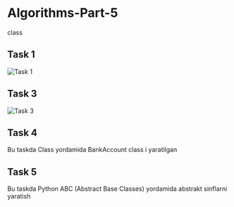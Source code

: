 # Algorithms-Part-5
class

<h2>Task 1</h2>

<img src="img1.png" alt="Task 1">

<h2>Task 3</h2>

<img src="img3.png" alt="Task 3">

<h2>Task 4</h2>

Bu taskda Class yordamida BankAccount class i yaratilgan

<h2>Task 5</h2>

Bu taskda Python ABC (Abstract Base Classes) yordamida abstrakt sinflarni yaratish